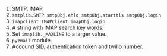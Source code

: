 1. SMTP, IMAP
2. `smtplib.SMTP smtpObj.ehlo smtpObj.starttls smtpObj.login`
3. `imapclient.IMAPClient imapObj.login`
4. A string with IMAP search key words.
5. Set `imaplib._MAXLINE` to a larger value.
6. `pyzmail` module.
7. Accound SID, authentication token and twilio number.
